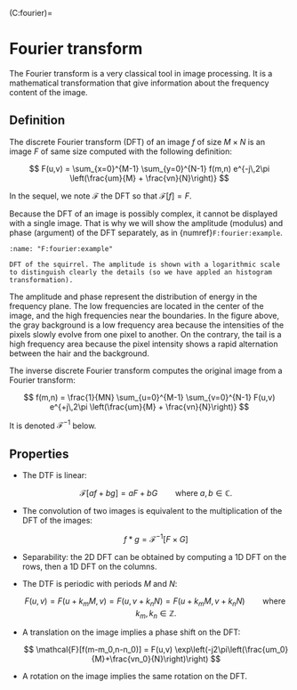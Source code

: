 (C:fourier)=
# Fourier transform

The Fourier transform is a very classical tool in image processing.
It is a mathematical transformation that give information about the frequency content of the image.



## Definition

The discrete Fourier transform (DFT) of an image $f$ of size $M \times N$ is an image $F$ of same size computed with the following definition:

$$
  F(u,v) = \sum_{x=0}^{M-1} \sum_{y=0}^{N-1} f(m,n) e^{-j\,2\pi \left(\frac{um}{M} + \frac{vn}{N}\right)}
$$

In the sequel, we note $\mathcal{F}$ the DFT so that $\mathcal{F}[f] = F$.

Because the DFT of an image is possibly complex, it cannot be displayed with a single image.
That is why we will show the amplitude (modulus) and phase (argument) of the DFT separately, as in {numref}`F:fourier:example`.

```{glue:figure} G:fourier:example
:name: "F:fourier:example"

DFT of the squirrel. The amplitude is shown with a logarithmic scale to distinguish clearly the details (so we have appled an histogram transformation).
```

The amplitude and phase represent the distribution of energy in the frequency plane.
The low frequencies are located in the center of the image, and the high frequencies near the boundaries.
In the figure above, the gray background is a low frequency area because the intensities of the pixels slowly evolve from one pixel to another.
On the contrary, the tail is a high frequency area because the pixel intensity shows a rapid alternation between the hair and the background.

The inverse discrete Fourier transform computes the original image from a Fourier transform:

$$
  f(m,n) = \frac{1}{MN} \sum_{u=0}^{M-1} \sum_{v=0}^{N-1} F(u,v) e^{+j\,2\pi \left(\frac{um}{M} + \frac{vn}{N}\right)}
$$

It is denoted $\mathcal{F}^{-1}$ below.


## Properties

* The DTF is linear:
  
  $$
    \mathcal{F}[af + bg] = aF + bG
    \qquad\text{where}\; a,b\in\mathbb{C}.
  $$
  
* The convolution of two images is equivalent to the multiplication of the DFT of the images:

  $$
    f * g = \mathcal{F}^{-1}[F \times G]
  $$

* Separability: the 2D DFT can be obtained by computing a 1D DFT on the rows, then a 1D DFT on the columns.

* The DTF is periodic with periods $M$ and $N$:
  
  $$
    F(u,v) = F(u+k_mM,v) = F(u,v+k_nN) = F(u+k_mM,v+k_nN)
    \qquad\text{where}\; k_m, k_n \in \mathbb{Z}.
  $$

* A translation on the image implies a phase shift on the DFT:
  
  $$
    \mathcal{F}[f(m-m_0,n-n_0)] = F(u,v) \exp\left(-j2\pi\left(\frac{um_0}{M}+\frac{vn_0}{N}\right)\right)
  $$

* A rotation on the image implies the same rotation on the DFT.
